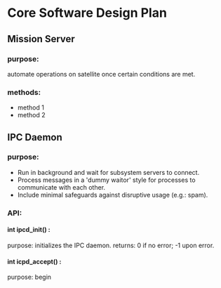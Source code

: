 # Core Software Design Plan

## Mission Server
### purpose: 
automate operations on satellite once certain conditions are met.

### methods:
- method 1 
- method 2

## IPC Daemon
### purpose:
  - Run in background and wait for subsystem servers to connect.
  - Process messages in a 'dummy waitor' style for processes to communicate with each other.
  - Include minimal safeguards against disruptive usage (e.g.: spam).

### API:
#### int ipcd_init() :
purpose: initializes the IPC daemon.
returns: 0 if no error; -1 upon error.
  
#### int icpd_accept() :
purpose: begin 